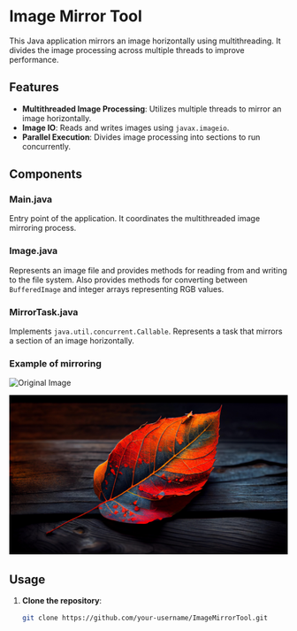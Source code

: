 # Image Mirror Tool

This Java application mirrors an image horizontally using multithreading. It divides the image processing across multiple threads to improve performance.

## Features

- **Multithreaded Image Processing**: Utilizes multiple threads to mirror an image horizontally.
- **Image IO**: Reads and writes images using `javax.imageio`.
- **Parallel Execution**: Divides image processing into sections to run concurrently.

## Components

### Main.java

Entry point of the application. It coordinates the multithreaded image mirroring process.

### Image.java

Represents an image file and provides methods for reading from and writing to the file system. Also provides methods for converting between `BufferedImage` and integer arrays representing RGB values.

### MirrorTask.java

Implements `java.util.concurrent.Callable`. Represents a task that mirrors a section of an image horizontally.

### Example of mirroring 

![Original Image](resources/image/leaf-original.jpg)

![Flipped Image](resources/output/leaf-flipped.jpg)


## Usage

1. **Clone the repository**:

   ```bash
   git clone https://github.com/your-username/ImageMirrorTool.git

